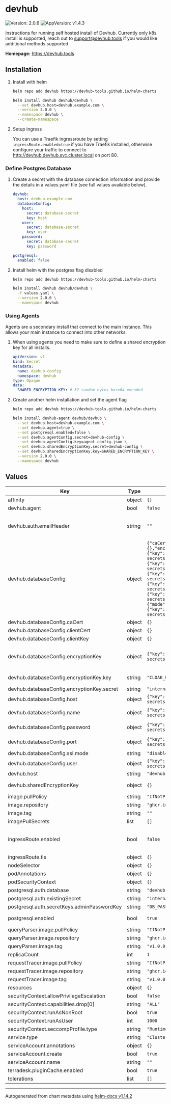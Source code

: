 # devhub

![Version: 2.0.6](https://img.shields.io/badge/Version-2.0.6-informational?style=flag) ![AppVersion: v1.4.3](https://img.shields.io/badge/AppVersion-v1.4.3-informational?style=flag)

Instructions for running self hosted install of Devhub. Currently only k8s install is supported, reach out to support@devhub.tools if you would like additional methods supported.

**Homepage:** <https://devhub.tools>

## Installation

1. Install with helm

    ```bash
    helm repo add devhub https://devhub-tools.github.io/helm-charts

    helm install devhub devhub/devhub \
      --set devhub.host=devhub.example.com \
      --version 2.0.0 \
      --namespace devhub \
      --create-namespace
    ```

1. Setup ingress

    You can use a Traefik ingressroute by setting `ingressRoute.enabled=true` if you have Traefik installed, otherwise configure your traffic
    to connect to http://devhub.devhub.svc.cluster.local on port 80.

### Define Postgres Database

1. Create a secret with the database connection information and provide the details in a values.yaml file (see full values available below).

    ```yaml
    devhub:
      host: devhub.example.com
      databaseConfig:
        host:
          secret: database-secret
          key: host
        user:
          secret: database-secret
          key: user
        password:
          secret: database-secret
          key: password

    postgresql:
      enabled: false
    ```

1. Install helm with the postgres flag disabled

    ```bash
    helm repo add devhub https://devhub-tools.github.io/helm-charts

    helm install devhub devhub/devhub \
      -f values.yaml \
      --version 2.0.0 \
      --namespace devhub
    ```

### Using Agents

Agents are a secondary install that connect to the main instance. This allows your main instance to connect into other networks.

1. When using agents you need to make sure to define a shared encryption key for all installs.

    ```yaml
    apiVersion: v1
    kind: Secret
    metadata:
      name: devhub-config
      namespace: devhub
    type: Opaque
    data:
      SHARED_ENCRYPTION_KEY: # 32 random bytes base64 encoded
    ```

1. Create another helm installation and set the agent flag

    ```bash
    helm repo add devhub https://devhub-tools.github.io/helm-charts

    helm install devhub-agent devhub/devhub \
      --set devhub.host=devhub.example.com \
      --set devhub.agent=true \
      --set postgresql.enabled=false \
      --set devhub.agentConfig.secret=devhub-config \
      --set devhub.agentConfig.key=agent-config.json \
      --set devhub.sharedEncryptionKey.secret=devhub-config \
      --set devhub.sharedEncryptionKey.key=SHARED_ENCRYPTION_KEY \
      --version 2.0.0 \
      --namespace devhub
    ```

## Values

| Key | Type | Default | Description |
|-----|------|---------|-------------|
| affinity | object | `{}` |  |
| devhub.agent | bool | `false` | Set to true if setting up an agent. |
| devhub.auth.emailHeader | string | `""` | Allows authenticating users with an auth proxy that forwards a header with the users email, for example X-Forwarded-Email. If set this is the only way users can login. |
| devhub.databaseConfig | object | `{"caCert":{},"clientCert":{},"clientKey":{},"encryptionKey":{"key":"CLOAK_KEY_V1","secret":"internal-secrets"},"host":{"key":"DB_HOSTNAME","secret":"internal-secrets"},"name":{"key":"DB_NAME","secret":"internal-secrets"},"password":{"key":"DB_PASSWORD","secret":"internal-secrets"},"port":{"key":"DB_PORT","secret":"internal-secrets"},"ssl":{"mode":"disabled"},"user":{"key":"DB_USERNAME","secret":"internal-secrets"}}` | See instructions for setting up secret to override application config. |
| devhub.databaseConfig.caCert | object | `{}` | Secret name and key that contains the CA cert. |
| devhub.databaseConfig.clientCert | object | `{}` | Secret name and key that contains the client cert. |
| devhub.databaseConfig.clientKey | object | `{}` | Secret name and key that contains the client private key. |
| devhub.databaseConfig.encryptionKey | object | `{"key":"CLOAK_KEY_V1","secret":"internal-secrets"}` | The database encryption key is automatically generated for you, but if you want to create your own it must be a 32 byte base64 encoded string. This can't be changed after install otherwise you will lose all encrypted data. |
| devhub.databaseConfig.encryptionKey.key | string | `"CLOAK_KEY_V1"` | The key inside the specified secret to load the encryption key from. |
| devhub.databaseConfig.encryptionKey.secret | string | `"internal-secrets"` | The secret that contains the database encryption key. |
| devhub.databaseConfig.host | object | `{"key":"DB_HOSTNAME","secret":"internal-secrets"}` | Secret name and key that contains the database host. |
| devhub.databaseConfig.name | object | `{"key":"DB_NAME","secret":"internal-secrets"}` | Secret name and key that contains the database name (defaults to `devhub`). |
| devhub.databaseConfig.password | object | `{"key":"DB_PASSWORD","secret":"internal-secrets"}` | Secret name and key that contains the database password. |
| devhub.databaseConfig.port | object | `{"key":"DB_PORT","secret":"internal-secrets"}` | Secret name and key that contains the database port (defaults to `5432`). |
| devhub.databaseConfig.ssl.mode | string | `"disabled"` | Use `require` or `verify` to enable SSL. Disabled by default. |
| devhub.databaseConfig.user | object | `{"key":"DB_USERNAME","secret":"internal-secrets"}` | Secret name and key that contains the database user. |
| devhub.host | string | `"devhub.example.com"` | The hostname of your devhub instance. |
| devhub.sharedEncryptionKey | object | `{}` | Secret configuration for the shared encryption key (if using agents). |
| image.pullPolicy | string | `"IfNotPresent"` |  |
| image.repository | string | `"ghcr.io/devhub-tools/devhub"` |  |
| image.tag | string | `""` |  |
| imagePullSecrets | list | `[]` |  |
| ingressRoute.enabled | bool | `false` | If you have Traefik installed in your cluster you can configure an IngressRoute: https://doc.traefik.io/traefik/routing/providers/kubernetes-crd/#kind-ingressroute |
| ingressRoute.tls | object | `{}` |  |
| nodeSelector | object | `{}` |  |
| podAnnotations | object | `{}` |  |
| podSecurityContext | object | `{}` |  |
| postgresql.auth.database | string | `"devhub"` |  |
| postgresql.auth.existingSecret | string | `"internal-secrets"` |  |
| postgresql.auth.secretKeys.adminPasswordKey | string | `"DB_PASSWORD"` |  |
| postgresql.enabled | bool | `true` | Set to false to use an external database. See instructions to configure the connection with `devhub.databaseConfig`. |
| queryParser.image.pullPolicy | string | `"IfNotPresent"` |  |
| queryParser.image.repository | string | `"ghcr.io/devhub-tools/query-parser"` |  |
| queryParser.image.tag | string | `"v1.0.0"` |  |
| replicaCount | int | `1` |  |
| requestTracer.image.pullPolicy | string | `"IfNotPresent"` |  |
| requestTracer.image.repository | string | `"ghcr.io/devhub-tools/request-tracer"` |  |
| requestTracer.image.tag | string | `"v1.0.0"` |  |
| resources | object | `{}` |  |
| securityContext.allowPrivilegeEscalation | bool | `false` |  |
| securityContext.capabilities.drop[0] | string | `"ALL"` |  |
| securityContext.runAsNonRoot | bool | `true` |  |
| securityContext.runAsUser | int | `1000` |  |
| securityContext.seccompProfile.type | string | `"RuntimeDefault"` |  |
| service.type | string | `"ClusterIP"` |  |
| serviceAccount.annotations | object | `{}` |  |
| serviceAccount.create | bool | `true` |  |
| serviceAccount.name | string | `""` |  |
| terradesk.pluginCache.enabled | bool | `true` |  |
| tolerations | list | `[]` |  |

----------------------------------------------
Autogenerated from chart metadata using [helm-docs v1.14.2](https://github.com/norwoodj/helm-docs/releases/v1.14.2)
